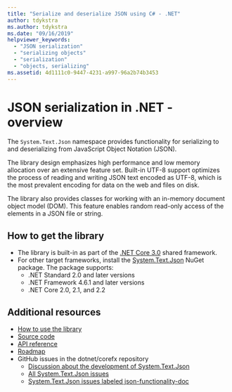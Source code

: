 ```yaml
---
title: "Serialize and deserialize JSON using C# - .NET"
author: tdykstra
ms.author: tdykstra
ms.date: "09/16/2019"
helpviewer_keywords: 
  - "JSON serialization"
  - "serializing objects"
  - "serialization"
  - "objects, serializing"
ms.assetid: 4d1111c0-9447-4231-a997-96a2b74b3453
---
```


# JSON serialization in .NET - overview

The `System.Text.Json` namespace provides functionality for serializing to and deserializing from JavaScript Object Notation (JSON).

The library design emphasizes high performance and low memory allocation over an extensive feature set. Built-in UTF-8 support optimizes the process of reading and writing JSON text encoded as UTF-8, which is the most prevalent encoding for data on the web and files on disk.

The library also provides classes for working with an in-memory document object model (DOM). This feature enables random read-only access of the elements in a JSON file or string. 

## How to get the library

* The library is built-in as part of the [.NET Core 3.0](https://aka.ms/netcore3download) shared framework.
* For other target frameworks, install the [System.Text.Json](https://www.nuget.org/packages/System.Text.Json) NuGet package. The package supports:
  * .NET Standard 2.0 and later versions
  * .NET Framework 4.6.1 and later versions
  * .NET Core 2.0, 2.1, and 2.2

## Additional resources

* [How to use the library](system-text-json-how-to.md)
* [Source code](https://github.com/dotnet/runtime/tree/master/src/libraries/System.Text.Json)
* [API reference](xref:System.Text.Json)
* [Roadmap](https://github.com/dotnet/runtime/blob/master/src/libraries/System.Text.Json/roadmap/README.md)
* GitHub issues in the dotnet/corefx repository
  * [Discussion about the development of System.Text.Json](https://github.com/dotnet/corefx/issues/33115) <!-- TODO: Issues are still not moved to the new repo-->
  * [All System.Text.Json issues](https://github.com/dotnet/runtime/issues?q=is%3Aopen+is%3Aissue+label%3Aarea-System.Text.Json)
  * [System.Text.Json issues labeled json-functionality-doc](https://github.com/dotnet/runtime/labels/json-functionality-doc)
